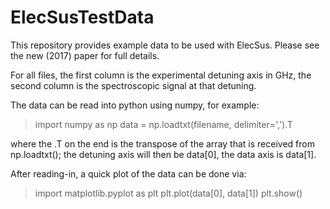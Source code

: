 # ElecSusTestData

This repository provides example data to be used with ElecSus.
Please see the new (2017) paper for full details.

For all files, the first column is the experimental detuning axis in GHz, the second column is the spectroscopic signal at that detuning.

The data can be read into python using numpy, for example:

> import numpy as np
> data = np.loadtxt(filename, delimiter=',').T

where the .T on the end is the transpose of the array that is received from np.loadtxt(); the detuning axis will then be data[0], the data axis is data[1].

After reading-in, a quick plot of the data can be done via:

> import matplotlib.pyplot as plt
> plt.plot(data[0], data[1])
> plt.show()
